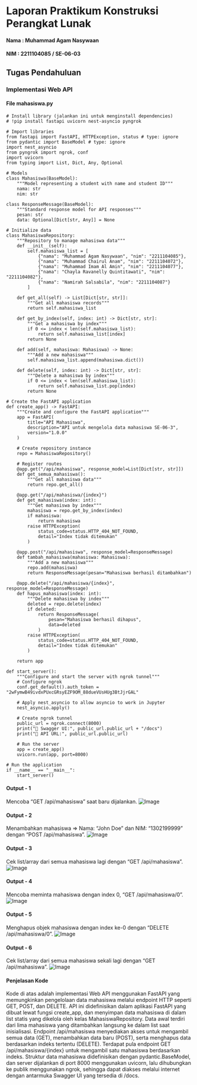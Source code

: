 # Laporan Praktikum Konstruksi Perangkat Lunak

#### Nama : Muhammad Agam Nasywaan

#### NIM : 2211104085 / SE-06-03

## Tugas Pendahuluan

### Implementasi Web API

#### File mahasiswa.py

```
# Install library (jalankan ini untuk menginstall dependencies)
# !pip install fastapi uvicorn nest-asyncio pyngrok

# Import libraries
from fastapi import FastAPI, HTTPException, status # type: ignore
from pydantic import BaseModel # type: ignore
import nest_asyncio
from pyngrok import ngrok, conf
import uvicorn
from typing import List, Dict, Any, Optional

# Models
class Mahasiswa(BaseModel):
    """Model representing a student with name and student ID"""
    nama: str
    nim: str

class ResponseMessage(BaseModel):
    """Standard response model for API responses"""
    pesan: str
    data: Optional[Dict[str, Any]] = None

# Initialize data
class MahasiswaRepository:
    """Repository to manage mahasiswa data"""
    def __init__(self):
        self.mahasiswa_list = [
            {"nama": "Muhammad Agam Nasywaan", "nim": "2211104085"},
            {"nama": "Muhammad Chairul Anam", "nim": "2211104072"},
            {"nama": "Muhammad Imam Al Amin", "nim": "2211104077"},
            {"nama": "Chayla Ravanelly Quintitawati", "nim": "2211104082"},
            {"nama": "Namirah Salsabila", "nim": "2211104087"}
        ]

    def get_all(self) -> List[Dict[str, str]]:
        """Get all mahasiswa records"""
        return self.mahasiswa_list

    def get_by_index(self, index: int) -> Dict[str, str]:
        """Get a mahasiswa by index"""
        if 0 <= index < len(self.mahasiswa_list):
            return self.mahasiswa_list[index]
        return None

    def add(self, mahasiswa: Mahasiswa) -> None:
        """Add a new mahasiswa"""
        self.mahasiswa_list.append(mahasiswa.dict())

    def delete(self, index: int) -> Dict[str, str]:
        """Delete a mahasiswa by index"""
        if 0 <= index < len(self.mahasiswa_list):
            return self.mahasiswa_list.pop(index)
        return None

# Create the FastAPI application
def create_app() -> FastAPI:
    """Create and configure the FastAPI application"""
    app = FastAPI(
        title="API Mahasiswa",
        description="API untuk mengelola data mahasiswa SE-06-3",
        version="1.0.0"
    )

    # Create repository instance
    repo = MahasiswaRepository()

    # Register routes
    @app.get("/api/mahasiswa", response_model=List[Dict[str, str]])
    def get_semua_mahasiswa():
        """Get all mahasiswa data"""
        return repo.get_all()

    @app.get("/api/mahasiswa/{index}")
    def get_mahasiswa(index: int):
        """Get mahasiswa by index"""
        mahasiswa = repo.get_by_index(index)
        if mahasiswa:
            return mahasiswa
        raise HTTPException(
            status_code=status.HTTP_404_NOT_FOUND,
            detail="Index tidak ditemukan"
        )

    @app.post("/api/mahasiswa", response_model=ResponseMessage)
    def tambah_mahasiswa(mahasiswa: Mahasiswa):
        """Add a new mahasiswa"""
        repo.add(mahasiswa)
        return ResponseMessage(pesan="Mahasiswa berhasil ditambahkan")

    @app.delete("/api/mahasiswa/{index}", response_model=ResponseMessage)
    def hapus_mahasiswa(index: int):
        """Delete mahasiswa by index"""
        deleted = repo.delete(index)
        if deleted:
            return ResponseMessage(
                pesan="Mahasiswa berhasil dihapus",
                data=deleted
            )
        raise HTTPException(
            status_code=status.HTTP_404_NOT_FOUND,
            detail="Index tidak ditemukan"
        )

    return app

def start_server():
    """Configure and start the server with ngrok tunnel"""
    # Configure ngrok
    conf.get_default().auth_token = "2wFymwB49ivdxPUxcGRsyEZF9OM_88dueVUsHUg3BtJjrGAL"

    # Apply nest_asyncio to allow asyncio to work in Jupyter
    nest_asyncio.apply()

    # Create ngrok tunnel
    public_url = ngrok.connect(8000)
    print("🚀 Swagger UI:", public_url.public_url + "/docs")
    print("🚀 API URL:", public_url.public_url)

    # Run the server
    app = create_app()
    uvicorn.run(app, port=8000)

# Run the application
if __name__ == "__main__":
    start_server()
```

#### Output - 1
Mencoba “GET /api/mahasiswa” saat baru dijalankan.
![Image](https://github.com/user-attachments/assets/7bc80836-3613-4296-956c-1e411772e118)

#### Output - 2
Menambahkan mahasiswa => Nama: “John Doe” dan NIM: “1302199999” dengan “POST /api/mahasiswa”.
![Image](https://github.com/user-attachments/assets/d8da1b19-417b-49fc-afc3-ef15e39932e2)

#### Output - 3
Cek list/array dari semua mahasiswa lagi dengan “GET /api/mahasiswa”.
![Image](https://github.com/user-attachments/assets/2de29dbc-9bfe-492e-b047-f308f38183dd)

#### Output - 4
Mencoba meminta mahasiswa dengan index 0, “GET /api/mahasiswa/0”.
![Image](https://github.com/user-attachments/assets/a2a957ae-a51d-4c25-be07-32e037575ec4)

#### Output - 5
Menghapus objek mahasiswa dengan index ke-0 dengan “DELETE /api/mahasiswa/0”.
![Image](https://github.com/user-attachments/assets/98b82c3f-9948-419c-8285-8c11b013741a)

#### Output - 6
Cek list/array dari semua mahasiswa sekali lagi dengan “GET /api/mahasiswa”.
![Image](https://github.com/user-attachments/assets/a3580695-2bc7-4dbe-ad4d-1631f80d699f)

#### Penjelasan Kode
Kode di atas adalah implementasi Web API menggunakan FastAPI yang memungkinkan pengelolaan data mahasiswa melalui endpoint HTTP seperti GET, POST, dan DELETE. API ini didefinisikan dalam aplikasi FastAPI yang dibuat lewat fungsi create_app, dan menyimpan data mahasiswa di dalam list statis yang dikelola oleh kelas MahasiswaRepository. Data awal terdiri dari lima mahasiswa yang ditambahkan langsung ke dalam list saat inisialisasi. Endpoint /api/mahasiswa menyediakan akses untuk mengambil semua data (GET), menambahkan data baru (POST), serta menghapus data berdasarkan indeks tertentu (DELETE). Terdapat pula endpoint GET /api/mahasiswa/{index} untuk mengambil satu mahasiswa berdasarkan indeks. Struktur data mahasiswa didefinisikan dengan pydantic.BaseModel, dan server dijalankan di port 8000 menggunakan uvicorn, lalu dihubungkan ke publik menggunakan ngrok, sehingga dapat diakses melalui internet dengan antarmuka Swagger UI yang tersedia di /docs.